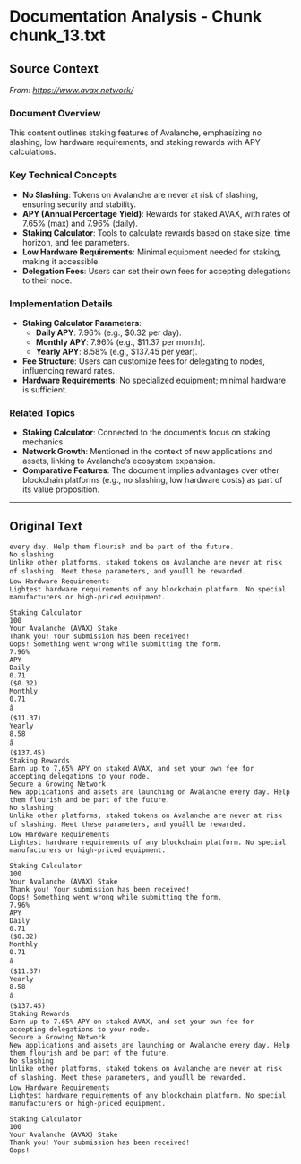 # Documentation Analysis - Chunk chunk_13.txt

## Source Context
*From: https://www.avax.network/*

### Document Overview  
This content outlines staking features of Avalanche, emphasizing no slashing, low hardware requirements, and staking rewards with APY calculations.  

### Key Technical Concepts  
- **No Slashing**: Tokens on Avalanche are never at risk of slashing, ensuring security and stability.  
- **APY (Annual Percentage Yield)**: Rewards for staked AVAX, with rates of 7.65% (max) and 7.96% (daily).  
- **Staking Calculator**: Tools to calculate rewards based on stake size, time horizon, and fee parameters.  
- **Low Hardware Requirements**: Minimal equipment needed for staking, making it accessible.  
- **Delegation Fees**: Users can set their own fees for accepting delegations to their node.  

### Implementation Details  
- **Staking Calculator Parameters**:  
  - **Daily APY**: 7.96% (e.g., $0.32 per day).  
  - **Monthly APY**: 7.96% (e.g., $11.37 per month).  
  - **Yearly APY**: 8.58% (e.g., $137.45 per year).  
- **Fee Structure**: Users can customize fees for delegating to nodes, influencing reward rates.  
- **Hardware Requirements**: No specialized equipment; minimal hardware is sufficient.  

### Related Topics  
- **Staking Calculator**: Connected to the document’s focus on staking mechanics.  
- **Network Growth**: Mentioned in the context of new applications and assets, linking to Avalanche’s ecosystem expansion.  
- **Comparative Features**: The document implies advantages over other blockchain platforms (e.g., no slashing, low hardware costs) as part of its value proposition.

---

## Original Text
```
every day. Help them flourish and be part of the future.
No slashing
Unlike other platforms, staked tokens on Avalanche are never at risk of slashing. Meet these parameters, and youâll be rewarded.
Low Hardware Requirements
Lightest hardware requirements of any blockchain platform. No special manufacturers or high-priced equipment.

Staking Calculator
100
Your Avalanche (AVAX) Stake
Thank you! Your submission has been received!
Oops! Something went wrong while submitting the form.
7.96%
APY
Daily
0.71
($0.32)
Monthly
0.71
â
($11.37)
Yearly
8.58
â
($137.45)
Staking Rewards
Earn up to 7.65% APY on staked AVAX, and set your own fee for accepting delegations to your node.
Secure a Growing Network
New applications and assets are launching on Avalanche every day. Help them flourish and be part of the future.
No slashing
Unlike other platforms, staked tokens on Avalanche are never at risk of slashing. Meet these parameters, and youâll be rewarded.
Low Hardware Requirements
Lightest hardware requirements of any blockchain platform. No special manufacturers or high-priced equipment.

Staking Calculator
100
Your Avalanche (AVAX) Stake
Thank you! Your submission has been received!
Oops! Something went wrong while submitting the form.
7.96%
APY
Daily
0.71
($0.32)
Monthly
0.71
â
($11.37)
Yearly
8.58
â
($137.45)
Staking Rewards
Earn up to 7.65% APY on staked AVAX, and set your own fee for accepting delegations to your node.
Secure a Growing Network
New applications and assets are launching on Avalanche every day. Help them flourish and be part of the future.
No slashing
Unlike other platforms, staked tokens on Avalanche are never at risk of slashing. Meet these parameters, and youâll be rewarded.
Low Hardware Requirements
Lightest hardware requirements of any blockchain platform. No special manufacturers or high-priced equipment.

Staking Calculator
100
Your Avalanche (AVAX) Stake
Thank you! Your submission has been received!
Oops!
```